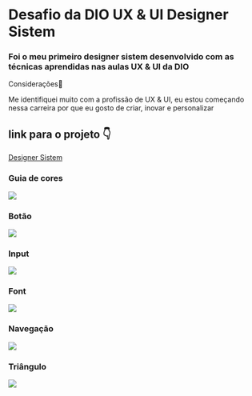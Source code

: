 # Desafio da DIO UX & UI Designer Sistem

### Foi o meu primeiro designer sistem desenvolvido com as técnicas aprendidas nas aulas UX & UI da DIO 

<p> Considerações🧐</p>
<p> Me identifiquei muito com a profissão de UX & UI, eu estou começando nessa carreira por que eu gosto de criar, inovar e personalizar</p>

## link para o projeto 👇

<a href="https://www.figma.com/file/wEoAWefsJk1cBeI2srq8LM/Designer-Sistem-desafio-dio?type=design&node-id=0%3A1&mode=design&t=qvftbgtXTLwn7keC-1"> Designer Sistem </a>

### Guia de cores

<img src="https://github.com/Greiphe/desafio-dio-ux-designer-sisten/assets/99847920/c072321a-2b68-458c-9390-867b2e821c28">

### Botão

<img src="https://github.com/Greiphe/desafio-dio-ux-designer-sisten/assets/99847920/cdce5abb-901f-4625-bac6-24da306fd9d1">

### Input

<img src="https://github.com/Greiphe/desafio-dio-ux-designer-sisten/assets/99847920/4cb40cb5-5715-4348-a3c1-e59b2e83699e">

### Font

<img src="https://github.com/Greiphe/desafio-dio-ux-designer-sisten/assets/99847920/f136df50-15e2-4eaa-b72d-36d2bc35ddef">

### Navegação

<img src="https://github.com/Greiphe/desafio-dio-ux-designer-sisten/assets/99847920/6ef683e6-fcb7-4d68-9564-3dd206ae0dbb">

### Triângulo

<img src="https://github.com/Greiphe/desafio-dio-ux-designer-sisten/assets/99847920/aac9acc2-ca21-41ea-a4f2-fe23900ae97b">
